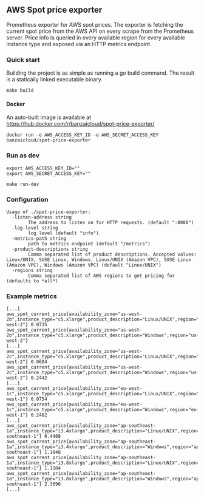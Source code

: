 ## AWS Spot price exporter

Prometheus exporter for AWS spot prices.
The exporter is fetching the current spot price from the AWS API on every scrape from the Prometheus server.
Price info is queried in every available region for every available instance type and exposed via an HTTP metrics endpoint.

### Quick start

Building the project is as simple as running a go build command. The result is a statically linked executable binary.
```
make build
```

#### Docker

An auto-built image is available at https://hub.docker.com/r/banzaicloud/spot-price-exporter/

```
docker run -e AWS_ACCESS_KEY_ID -e AWS_SECRET_ACCESS_KEY banzaicloud/spot-price-exporter
```

### Run as dev
```
export AWS_ACCESS_KEY_ID=""
export AWS_SECRET_ACCESS_KEY=""

make run-dev
```

### Configuration

```
Usage of ./spot-price-exporter:
  -listen-address string
        The address to listen on for HTTP requests. (default ":8080")
  -log-level string
        log level (default "info")
  -metrics-path string
        path to metrics endpoint (default "/metrics")
  -product-descriptions string
        Comma separated list of product descriptions. Accepted values: Linux/UNIX, SUSE Linux, Windows, Linux/UNIX (Amazon VPC), SUSE Linux (Amazon VPC), Windows (Amazon VPC) (default "Linux/UNIX")
  -regions string
        Comma separated list of AWS regions to get pricing for (defaults to *all*)
```

### Example metrics

```
[...]
aws_spot_current_price{availability_zone="us-west-2b",instance_type="c5.xlarge",product_description="Linux/UNIX",region="us-west-2"} 0.0735
aws_spot_current_price{availability_zone="us-west-2b",instance_type="c5.xlarge",product_description="Windows",region="us-west-2"}
[...]
aws_spot_current_price{availability_zone="us-west-2c",instance_type="c5.xlarge",product_description="Linux/UNIX",region="us-west-2"} 0.0604
aws_spot_current_price{availability_zone="us-west-2c",instance_type="c5.xlarge",product_description="Windows",region="us-west-2"} 0.2442
[...]
aws_spot_current_price{availability_zone="eu-west-1c",instance_type="c5.xlarge",product_description="Linux/UNIX",region="eu-west-1"} 0.0754
aws_spot_current_price{availability_zone="eu-west-1c",instance_type="c5.xlarge",product_description="Windows",region="eu-west-1"} 0.2482
[...]
aws_spot_current_price{availability_zone="ap-southeast-1a",instance_type="i3.4xlarge",product_description="Linux/UNIX",region="ap-southeast-1"} 0.4488
aws_spot_current_price{availability_zone="ap-southeast-1a",instance_type="i3.4xlarge",product_description="Windows",region="ap-southeast-1"} 1.1848
aws_spot_current_price{availability_zone="ap-southeast-1a",instance_type="i3.8xlarge",product_description="Linux/UNIX",region="ap-southeast-1"} 1.1184
aws_spot_current_price{availability_zone="ap-southeast-1a",instance_type="i3.8xlarge",product_description="Windows",region="ap-southeast-1"} 2.3696
[...]
```
